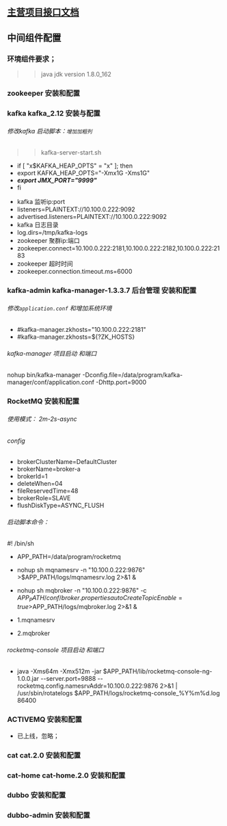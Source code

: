 ## [主营项目接口文档](http/http-index.md)



##  中间组件配置

### 环境组件要求；
 >> java jdk version 1.8.0_162
 >> 
 
### zookeeper 安装和配置

###  kafka  kafka_2.12 安装与配置

###### 修改kafka 启动脚本：`增加加粗列`
 >> kafka-server-start.sh 

- if [ "x$KAFKA_HEAP_OPTS" = "x" ]; then
-    export KAFKA_HEAP_OPTS="-Xmx1G -Xms1G"
-    **_export JMX_PORT="9999"_**
- fi

 >> 
 
  - kafka 监听ip:port
  - listeners=PLAINTEXT://10.100.0.222:9092
  - advertised.listeners=PLAINTEXT://10.100.0.222:9092
  - kafka 日志目录
  - log.dirs=/tmp/kafka-logs
  -   zookeeper 聚群ip:端口
  - zookeeper.connect=10.100.0.222:2181,10.100.0.222:2182,10.100.0.222:2183
  -    zookeeper 超时时间
  -  zookeeper.connection.timeout.ms=6000
  
### kafka-admin kafka-manager-1.3.3.7 后台管理 安装和配置 

######  修改`application.conf` 和增加系统环境

  - #kafka-manager.zkhosts="10.100.0.222:2181"
  -  #kafka-manager.zkhosts=${?ZK_HOSTS}
  
###### kafka-manager 项目启动 和端口
   nohup bin/kafka-manager -Dconfig.file=/data/program/kafka-manager/conf/application.conf -Dhttp.port=9000 

### RocketMQ 安装和配置
###### 使用模式： 2m-2s-async

###### config 
- brokerClusterName=DefaultCluster
- brokerName=broker-a
- brokerId=1
- deleteWhen=04
- fileReservedTime=48
- brokerRole=SLAVE
- flushDiskType=ASYNC_FLUSH

###### 启动脚本命令：
#! /bin/sh

- APP_PATH=/data/program/rocketmq

- nohup sh mqnamesrv -n "10.100.0.222:9876" >$APP_PATH/logs/mqnamesrv.log 2>&1 &
- nohup sh mqbroker -n "10.100.0.222:9876" -c $APP_PATH/conf/broker.properties autoCreateTopicEnable=true >$APP_PATH/logs/mqbroker.log 2>&1 &

- 1.mqnamesrv
- 2.mqbroker

###### rocketmq-console 项目启动 和端口

- java -Xms64m -Xmx512m -jar $APP_PATH/lib/rocketmq-console-ng-1.0.0.jar --server.port=9888 --rocketmq.config.namesrvAddr=10.100.0.222:9876 2>&1  | /usr/sbin/rotatelogs $APP_PATH/logs/rocketmq-console_%Y%m%d.log 86400


### ACTIVEMQ 安装和配置
- 已上线，忽略；


### cat cat.2.0 安装和配置
### cat-home cat-home.2.0 安装和配置


### dubbo 安装和配置

### dubbo-admin 安装和配置







